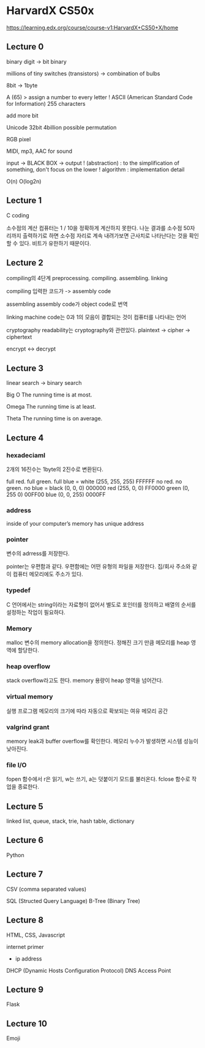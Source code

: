 # HarvardX CS50x
https://learning.edx.org/course/course-v1:HarvardX+CS50+X/home

## Lecture 0
binary digit -> bit
binary

millions of tiny switches (transistors)
-> combination of bulbs

8bit -> 1byte

A (65) > assign a number to every letter
! ASCII (American Standard Code for Information) 255 characters

add more bit

Unicode 32bit 4billion possible permutation

RGB pixel

MIDI, mp3, AAC for sound


input -> BLACK BOX -> output
! (abstraction) : to the simplification of something, don't focus on the lower
! algorithm : implementation detail

O(n) O(log2n)


## Lecture 1
C coding

소수점의 계산
컴퓨터는 1 / 10을 정확하게 계산하지 못한다.
나눈 결과를 소수점 50자리까지 출력하기로 하면
소수점 자리로 계속 내려가보면 근사치로 나타난다는 것을 확인할 수 있다.
비트가 유한하기 때문이다.


## Lecture 2
compiling의 4단계
preprocessing. compiling. assembling. linking

compiling
입력한 코드가 -> assembly code

assembling
assembly code가 object code로 번역

linking
machine code는 0과 1의 모음이 결합되는 것이 컴퓨터를 나타내는 언어

cryptography
readability는 cryptography와 관련있다.
plaintext -> cipher -> ciphertext

encrypt <-> decrypt

## Lecture 3

linear search -> binary search

Big O
The running time is at most.

Omega
The running time is at least.

Theta
The running time is on average.

## Lecture 4

### hexadeciaml
2개의 16진수는 1byte의 2진수로 변환된다.

full red. full green. full blue = white (255, 255, 255) FFFFFF
no red. no green. no blue = black (0, 0, 0) 000000
red (255, 0, 0) FF0000
green (0, 255 0) 00FF00
blue (0, 0, 255) 0000FF

### address
inside of your computer’s memory has unique address

### pointer
변수의 adrress를 저장한다.

pointer는 우편함과 같다.
우편함에는 어떤 유형의 파일을 저장한다.
집/회사 주소와 같이 컴퓨터 메모리에도 주소가 있다.

### typedef
C 언어에서는 string이라는 자료형이 없어서
별도로 포인터를 정의하고 배열의 순서를 설정하는 작업이 필요하다.

### Memory
malloc
변수의 memory allocation을 정의한다.
정해진 크기 만큼 메모리를 heap 영역에 할당한다.

### heap overflow
stack overflow라고도 한다.
memory 용량이 heap 영역을 넘어간다.

### virtual memory
실행 프로그램 메모리의 크기에 따라 자동으로 확보되는 여유 메모리 공간

### valgrind grant
memory leak과 buffer overflow를 확인한다.
메모리 누수가 발생하면 시스템 성능이 낮아진다.

### file I/O
fopen 함수에서 r은 읽기, w는 쓰기, a는 덧붙이기 모드를 불러온다.
fclose 함수로 작업을 종료한다.


## Lecture 5

linked list, queue, stack, trie, hash table, dictionary

## Lecture 6
Python

## Lecture 7
CSV (comma separated values)

SQL (Structed Query Language)
B-Tree (Binary Tree)

## Lecture 8
HTML, CSS, Javascript

internet primer
- ip address

DHCP (Dynamic Hosts Configuration Protocol)
DNS
Access Point

## Lecture 9
Flask

## Lecture 10
Emoji